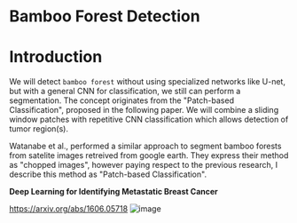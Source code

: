# Bamboo Forest Detection

# Introduction
We will detect `bamboo forest` without using specialized  networks like U-net, but with a general CNN for classification, we still can perform a segmentation. The concept originates from the "Patch-based Classification", proposed in the following paper. We will combine a sliding window patches with repetitive CNN classification which allows detection of tumor region(s).

Watanabe et al., performed a similar approach to segment bamboo forests from satelite images retreived from google earth. They express their method as "chopped images", however paying respect to the previous research, I describe this method as "Patch-based Classification". 


**Deep Learning for Identifying Metastatic Breast Cancer**

https://arxiv.org/abs/1606.05718
![image](https://raw.githubusercontent.com/totti0223/deep_learning_for_biologists_with_keras/master/assets/cancer.png)



